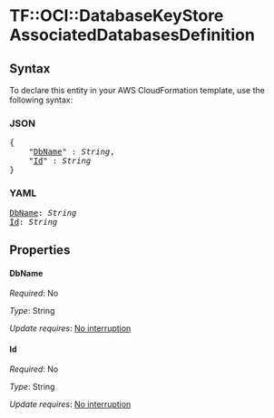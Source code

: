 # TF::OCI::DatabaseKeyStore AssociatedDatabasesDefinition

## Syntax

To declare this entity in your AWS CloudFormation template, use the following syntax:

### JSON

<pre>
{
    "<a href="#dbname" title="DbName">DbName</a>" : <i>String</i>,
    "<a href="#id" title="Id">Id</a>" : <i>String</i>
}
</pre>

### YAML

<pre>
<a href="#dbname" title="DbName">DbName</a>: <i>String</i>
<a href="#id" title="Id">Id</a>: <i>String</i>
</pre>

## Properties

#### DbName

_Required_: No

_Type_: String

_Update requires_: [No interruption](https://docs.aws.amazon.com/AWSCloudFormation/latest/UserGuide/using-cfn-updating-stacks-update-behaviors.html#update-no-interrupt)

#### Id

_Required_: No

_Type_: String

_Update requires_: [No interruption](https://docs.aws.amazon.com/AWSCloudFormation/latest/UserGuide/using-cfn-updating-stacks-update-behaviors.html#update-no-interrupt)

